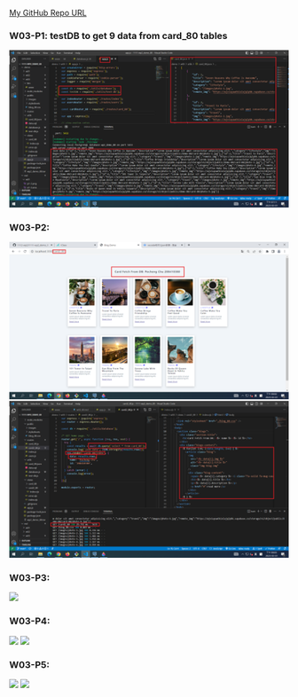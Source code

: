 [My GitHub Repo URL](https://github.com/1112-wp2/1111-wp2_demo_80)

### W03-P1: testDB to get 9 data from card_80 tables

![](w03-p1.png)

### W03-P2:

![](w03-p2-1.png)
![](w03-p2-2.png)

### W03-P3:

![](w03-p3.png)

### W03-P4:

![](w03-p4-1.png)
![](w03-p4-2.png)

### W03-P5:

![](w03-p5-1.png)
![](w03-p5-2.png)
